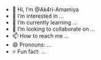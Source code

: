 - 👋 Hi, I’m @Ak4ri-Amamiya
- 👀 I’m interested in ...
- 🌱 I’m currently learning ...
- 💞️ I’m looking to collaborate on ...
- 📫 How to reach me ...
- 😄 Pronouns: ...
- ⚡ Fun fact: ...

<!---
Ak4ri-Amamiya/Ak4ri-Amamiya is a ✨ special ✨ repository because its `README.md` (this file) appears on your GitHub profile.
You can click the Preview link to take a look at your changes.
--->
